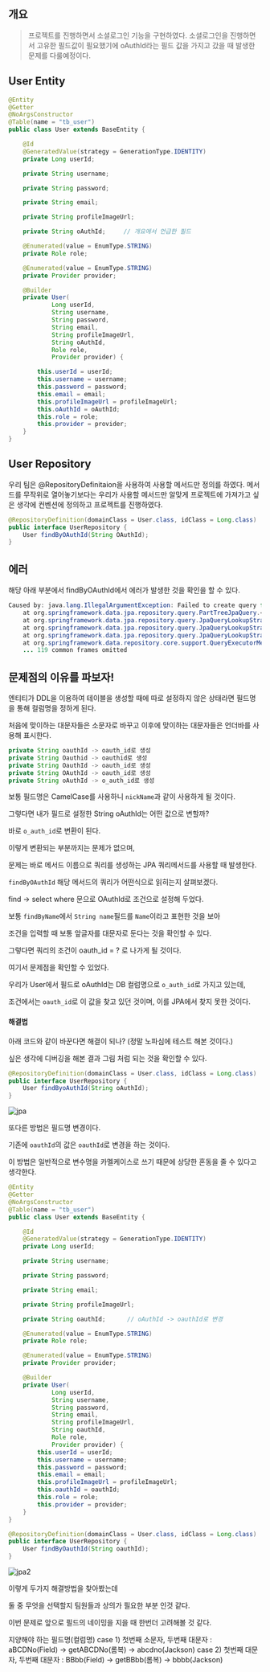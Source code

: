 ## 개요

> 프로젝트를 진행하면서 소셜로그인 기능을 구현하였다.
> 소셜로그인을 진행하면서 고유한 필드값이 필요했기에 oAuthId라는 필드 값을 가지고 갔을 때 발생한 문제를 다룰예정이다.

## User Entity

```java
@Entity
@Getter
@NoArgsConstructor
@Table(name = "tb_user")
public class User extends BaseEntity {

    @Id
    @GeneratedValue(strategy = GenerationType.IDENTITY)
    private Long userId;

    private String username;

    private String password;

    private String email;

    private String profileImageUrl;

    private String oAuthId;     // 개요에서 언급한 필드

    @Enumerated(value = EnumType.STRING)
    private Role role;

    @Enumerated(value = EnumType.STRING)
    private Provider provider;

    @Builder
    private User(
            Long userId,
            String username,
            String password,
            String email,
            String profileImageUrl,
            String oAuthId,
            Role role,
            Provider provider) {

        this.userId = userId;
        this.username = username;
        this.password = password;
        this.email = email;
        this.profileImageUrl = profileImageUrl;
        this.oAuthId = oAuthId;
        this.role = role;
        this.provider = provider;
    }
}
```

## User Repository

우리 팀은 @RepositoryDefinitaion을 사용하여 사용할 메서드만 정의를 하였다.
메서드를 무작위로 열어놓기보다는 우리가 사용할 메서드만 알맞게 프로젝트에 가져가고 싶은 생각에 컨벤션에 정의하고 프로젝트를 진행하였다.

```java
@RepositoryDefinition(domainClass = User.class, idClass = Long.class)
public interface UserRepository {
    User findByOAuthId(String OAuthId);
}

```

## 에러

해당 아래 부분에서 findByOAuthId에서 에러가 발생한 것을 확인을 할 수 있다.

```java
Caused by: java.lang.IllegalArgumentException: Failed to create query for method public abstract com.vt.valuetogether.domain.user.entity.User com.vt.valuetogether.domain.user.repository.UserRepository.findByOAuthId(java.lang.String); Unable to locate Attribute with the given name [OAuthId] on this ManagedType [com.vt.valuetogether.domain.user.entity.User]
	at org.springframework.data.jpa.repository.query.PartTreeJpaQuery.<init>(PartTreeJpaQuery.java:107) ~[spring-data-jpa-3.2.0.jar:3.2.0]
	at org.springframework.data.jpa.repository.query.JpaQueryLookupStrategy$CreateQueryLookupStrategy.resolveQuery(JpaQueryLookupStrategy.java:124) ~[spring-data-jpa-3.2.0.jar:3.2.0]
	at org.springframework.data.jpa.repository.query.JpaQueryLookupStrategy$CreateIfNotFoundQueryLookupStrategy.resolveQuery(JpaQueryLookupStrategy.java:258) ~[spring-data-jpa-3.2.0.jar:3.2.0]
	at org.springframework.data.jpa.repository.query.JpaQueryLookupStrategy$AbstractQueryLookupStrategy.resolveQuery(JpaQueryLookupStrategy.java:95) ~[spring-data-jpa-3.2.0.jar:3.2.0]
	at org.springframework.data.repository.core.support.QueryExecutorMethodInterceptor.lookupQuery(QueryExecutorMethodInterceptor.java:111) ~[spring-data-commons-3.2.0.jar:3.2.0]
	... 119 common frames omitted
```

## 문제점의 이유를 파보자!

엔티티가 DDL을 이용하여 테이블을 생성할 때에 따로 설정하지 않은 상태라면 필드명을 통해 컬럼명을 정하게 된다.

처음에 맞이하는 대문자들은 소문자로 바꾸고 이후에 맞이하는 대문자들은 언더바를 사용해 표시한다.

```java
private String oauthId -> oauth_id로 생성
private String Oauthid -> oauthid로 생성
private String OauthId -> oauth_id로 생성
private String OAuthId -> oauth_id로 생성
private String oAuthId -> o_auth_id로 생성
```

보통 필드명은 CamelCase를 사용하니 `nickName`과 같이 사용하게 될 것이다.

그렇다면 내가 필드로 설정한 String oAuthId는 어떤 값으로 변할까?

바로 `o_auth_id`로 변환이 된다.

이렇게 변환되는 부분까지는 문제가 없으며,

문제는 바로 메서드 이름으로 쿼리를 생성하는 JPA 쿼리메서드를 사용할 때 발생한다.

`findByOAuthId` 해당 메서드의 쿼리가 어떤식으로 읽히는지 살펴보겠다.

find -> select where 문으로 OAuthId로 조건으로 설정해 두었다.

보통 `findByName`에서 `String name`필드를 `Name`이라고 표현한 것을 보아

조건을 입력할 때 보통 앞글자를 대문자로 둔다는 것을 확인할 수 있다.

그렇다면 쿼리의 조건이 oauth_id = ? 로 나가게 될 것이다.

여기서 문제점을 확인할 수 있었다.

우리가 User에서 필드로 oAuthId는 DB 컬럼명으로 `o_auth_id`로 가지고 있는데,

조건에서는 `oauth_id`로 이 값을 찾고 있던 것이며, 이를 JPA에서 찾지 못한 것이다.

#### 해결법

아래 코드와 같이 바꾼다면 해결이 되나? (정말 노파심에 테스트 해본 것이다.)

싶은 생각에 디버깅을 해본 결과 그림 처럼 되는 것을 확인할 수 있다.

```java
@RepositoryDefinition(domainClass = User.class, idClass = Long.class)
public interface UserRepository {
    User findByoAuthId(String oAuthId);
}

```

![jpa](../img/jpa1.png)

또다른 방법은 필드명 변경이다.

기존에 `oauthId`의 값은 `oauthId`로 변경을 하는 것이다.

이 방법은 일반적으로 변수명을 카멜케이스로 쓰기 때문에 상당한 혼동을 줄 수 있다고 생각한다.

```java
@Entity
@Getter
@NoArgsConstructor
@Table(name = "tb_user")
public class User extends BaseEntity {

    @Id
    @GeneratedValue(strategy = GenerationType.IDENTITY)
    private Long userId;

    private String username;

    private String password;

    private String email;

    private String profileImageUrl;

    private String oauthId;      // oAuthId -> oauthId로 변경

    @Enumerated(value = EnumType.STRING)
    private Role role;

    @Enumerated(value = EnumType.STRING)
    private Provider provider;

    @Builder
    private User(
            Long userId,
            String username,
            String password,
            String email,
            String profileImageUrl,
            String oauthId,
            Role role,
            Provider provider) {
        this.userId = userId;
        this.username = username;
        this.password = password;
        this.email = email;
        this.profileImageUrl = profileImageUrl;
        this.oauthId = oauthId;
        this.role = role;
        this.provider = provider;
    }
}
```

```java
@RepositoryDefinition(domainClass = User.class, idClass = Long.class)
public interface UserRepository {
    User findByOauthId(String oauthId);
}

```

![jpa2](../img/jpa2.png)

이렇게 두가지 해결방법을 찾아봤는데

둘 중 무엇을 선택할지 팀원들과 상의가 필요한 부분 인것 같다.

이번 문제로 앞으로 필드의 네이밍을 지을 때 한번더 고려해볼 것 같다.

지양해야 하는 필드명(컬럼명)
case 1) 첫번째 소문자, 두번째 대문자 : aBCDNo(Field) -> getABCDNo(롬복) -> abcdno(Jackson)
case 2) 첫번째 대문자, 두번째 대문자 : BBbb(Field) -> getBBbb(롬복) -> bbbb(Jackson)
